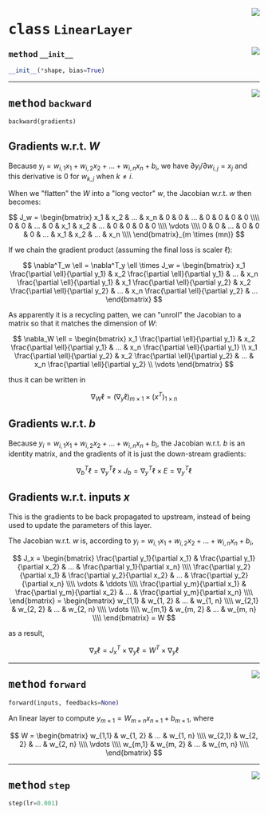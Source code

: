 <!-- markdownlint-disable -->

<a href="../mnn/layer.py#L30"><img align="right" style="float:right;" src="https://img.shields.io/badge/-source-cccccc?style=flat-square"></a>

# <kbd>class</kbd> `LinearLayer`




<a href="../mnn/layer.py#L31"><img align="right" style="float:right;" src="https://img.shields.io/badge/-source-cccccc?style=flat-square"></a>

### <kbd>method</kbd> `__init__`

```python
__init__(*shape, bias=True)
```








---

<a href="../mnn/layer.py#L59"><img align="right" style="float:right;" src="https://img.shields.io/badge/-source-cccccc?style=flat-square"></a>

## <kbd>method</kbd> `backward`

```python
backward(gradients)
```

## Gradients w.r.t. $W$ 

Because $y_i = w_{i,1} x_1 + w_{i,2} x_2 + ... + w_{i,n} x_n + b_i$, we have $\partial y_i / \partial w_{i,j} = x_j$ and this derivative is $0$ for $w_{k,j}$ when $k \not= i$. 

When we "flatten" the $W$ into a "long vector" $w$, the Jacobian w.r.t. $w$ then becomes: 

$$ J_w = \begin{bmatrix} x_1 & x_2 & ... & x_n &   0 &   0 & ... &   0 &  0  & 0   & 0   \\\\ 0   & 0   & ... & 0   & x_1 & x_2 & ... &   0 &  0  & 0   & 0   \\\\ \vdots \\\\ 0   & 0   & ... & 0   & 0   & 0   & ... & x_1 & x_2 & ... & x_n \\\\ \end{bmatrix}_{m \times (mn)} $$ 

If we chain the gradient product (assuming the final loss is scaler $\ell$): 

$$ \nabla^T_w \ell = \nabla^T_y \ell \times J_w = \begin{bmatrix}  x_1 \frac{\partial \ell}{\partial y_1} & x_2 \frac{\partial \ell}{\partial y_1} & ... & x_n \frac{\partial \ell}{\partial y_1} &  x_1 \frac{\partial \ell}{\partial y_2} & x_2 \frac{\partial \ell}{\partial y_2} & ... & x_n \frac{\partial \ell}{\partial y_2} &  ... \end{bmatrix} $$ 

As apparently it is a recycling patten, we can "unroll" the Jacobian to a matrix so that it matches the dimension of $W$: 

$$ \nabla_W \ell = \begin{bmatrix}  x_1 \frac{\partial \ell}{\partial y_1} & x_2 \frac{\partial \ell}{\partial y_1} & ... & x_n \frac{\partial \ell}{\partial y_1} \\  x_1 \frac{\partial \ell}{\partial y_2} & x_2 \frac{\partial \ell}{\partial y_2} & ... & x_n \frac{\partial \ell}{\partial y_2} \\  \vdots \end{bmatrix} $$ 

thus it can be written in 

$$ \tag{1} \nabla_W \ell = (\nabla_y \ell)_{m \times 1} \times (x^T)_{1 \times n} $$ 

## Gradients w.r.t. $b$ 

Because $y_i = w_{i,1} x_1 + w_{i,2} x_2 + ... + w_{i,n} x_n + b_i$, the Jacobian w.r.t. $b$ is an identity matrix, and the gradients of it is just the down-stream gradients: 

$$ \tag{2} \nabla^T_b \ell = \nabla^T_y \ell \times J_b = \nabla^T_y \ell \times E = \nabla^T_y \ell $$ 

## Gradients w.r.t. inputs $x$ 

This is the gradients to be back propagated to upstream, instead of being used to update the parameters of this layer. 

The Jacobian w.r.t. $w$ is, according to $y_i = w_{i,1} x_1 + w_{i,2} x_2 + ... + w_{i,n} x_n + b_i$, 

$$ J_x = \begin{bmatrix} \frac{\partial y_1}{\partial x_1} & \frac{\partial y_1}{\partial x_2} & ... & \frac{\partial y_1}{\partial x_n} \\\\ \frac{\partial y_2}{\partial x_1} & \frac{\partial y_2}{\partial x_2} & ... & \frac{\partial y_2}{\partial x_n} \\\\ \vdots & \ddots \\\\ \frac{\partial y_m}{\partial x_1} & \frac{\partial y_m}{\partial x_2} & ... & \frac{\partial y_m}{\partial x_n} \\\\ \end{bmatrix} = \begin{bmatrix} w_{1,1} & w_{1, 2} & ... & w_{1, n} \\\\ w_{2,1} & w_{2, 2} & ... & w_{2, n} \\\\ \vdots \\\\ w_{m,1} & w_{m, 2} & ... & w_{m, n} \\\\ \end{bmatrix} = W $$ 

as a result, 

$$ \tag{3} \nabla_x \ell = J_x^T \times \nabla_y \ell  =  W^T \times \nabla_y \ell $$ 

---

<a href="../mnn/layer.py#L39"><img align="right" style="float:right;" src="https://img.shields.io/badge/-source-cccccc?style=flat-square"></a>

## <kbd>method</kbd> `forward`

```python
forward(inputs, feedbacks=None)
```

An linear layer to compute $y_{m \times 1} = W_{m \times n} x_{n \times 1} + b_{m \times 1}$, where 

$$ W = \begin{bmatrix} w_{1,1} & w_{1, 2} & ... & w_{1, n} \\\\ w_{2,1} & w_{2, 2} & ... & w_{2, n} \\\\ \vdots \\\\ w_{m,1} & w_{m, 2} & ... & w_{m, n} \\\\ \end{bmatrix} $$ 

---

<a href="../mnn/layer.py#L20"><img align="right" style="float:right;" src="https://img.shields.io/badge/-source-cccccc?style=flat-square"></a>

## <kbd>method</kbd> `step`

```python
step(lr=0.001)
```





